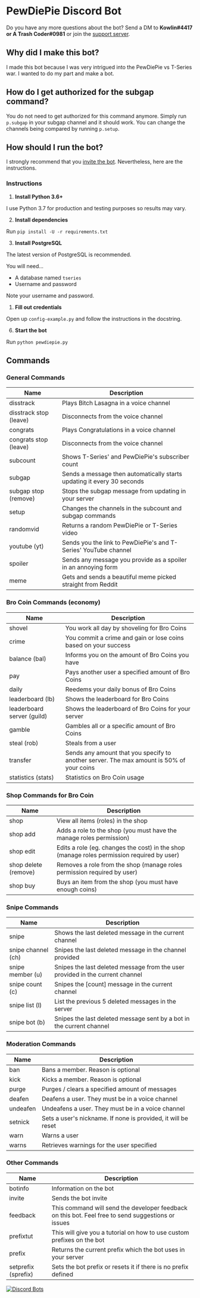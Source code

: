 # PewDiePie Discord Bot

Do you have any more questions about the bot? Send a DM to **Kowlin#4417 or A Trash Coder#0981** or join the [support server](https://discord.gg/we4DQ5u).

## Why did I make this bot?

I made this bot because I was very intrigued into the PewDiePie vs T-Series war. I wanted to do my part and make a bot.

## How do I get authorized for the subgap command?

You do not need to get authorized for this command anymore. Simply run `p.subgap` in your subgap channel and it should work. You can change the channels being compared by running `p.setup`.

## How should I run the bot?

I strongly recommend that you [invite the bot](https://discordbots.org/bot/500868806776979462/). Nevertheless, here are the instructions.

### Instructions

1. **Install Python 3.6+**

I use Python 3.7 for production and testing purposes so results may vary.

2. **Install dependencies**

Run `pip install -U -r requirements.txt`

3. **Install PostgreSQL**

The latest version of PostgreSQL is recommended.

You will need...

+ A database named `tseries`
+ Username and password

Note your username and password.

1. **Fill out credentials**

Open up `config-example.py` and follow the instructions in the docstring.

6. **Start the bot**

Run `python pewdiepie.py`

## Commands

### General Commands
|Name|Description|
|----|-----------|
|disstrack|Plays Bitch Lasagna in a voice channel|
|disstrack stop (leave)|Disconnects from the voice channel|
|congrats|Plays Congratulations in a voice channel|
|congrats stop (leave)|Disconnects from the voice channel|
|subcount|Shows T-Series' and PewDiePie's subscriber count|
|subgap|Sends a message then automatically starts updating it every 30 seconds|
|subgap stop (remove)|Stops the subgap message from updating in your server|
|setup|Changes the channels in the subcount and subgap commands|
|randomvid|Returns a random PewDiePie or T-Series video|
|youtube (yt)|Sends you the link to PewDiePie's and T-Series' YouTube channel|
|spoiler|Sends any message you provide as a spoiler in an annoying form|
|meme|Gets and sends a beautiful meme picked straight from Reddit|

### Bro Coin Commands (economy)
|Name|Description|
|----|-----------|
|shovel|You work all day by shoveling for Bro Coins|
|crime|You commit a crime and gain or lose coins based on your success|
|balance (bal)|Informs you on the amount of Bro Coins you have|
|pay|Pays another user a specified amount of Bro Coins|
|daily|Reedems your daily bonus of Bro Coins|
|leaderboard (lb)|Shows the leaderboard for Bro Coins|
|leaderboard server (guild)|Shows the leaderboard of Bro Coins for your server|
|gamble|Gambles all or a specific amount of Bro Coins|
|steal (rob)|Steals from a user|
|transfer|Sends any amount that you specify to another server. The max amount is 50% of your coins|
|statistics (stats)|Statistics on Bro Coin usage|

### Shop Commands for Bro Coin
|Name|Description|
|----|-----------|
|shop|View all items (roles) in the shop|
|shop add|Adds a role to the shop (you must have the manage roles permission)|
|shop edit|Edits a role (eg. changes the cost) in the shop (manage roles permission required by user)|
|shop delete (remove)|Removes a role from the shop (manage roles permission required by user)|
|shop buy|Buys an item from the shop (you must have enough coins)|

### Snipe Commands
|Name|Description|
|---|------------|
|snipe|Shows the last deleted message in the current channel|
|snipe channel (ch)|Snipes the last deleted message in the channel provided|
|snipe member (u)|Snipes the last deleted message from the user provided in the current channel|
|snipe count (c)|Snipes the [count] message in the current channel|
|snipe list (l)|List the previous 5 deleted messages in the server|
|snipe bot (b)|Snipes the last deleted message sent by a bot in the current channel|

### Moderation Commands
|Name|Description|
|----|-----------|
|ban|Bans a member. Reason is optional|
|kick|Kicks a member. Reason is optional|
|purge|Purges / clears a specified amount of messages|
|deafen|Deafens a user. They must be in a voice channel|
|undeafen|Undeafens a user. They must be in a voice channel|
|setnick|Sets a user's nickname. If none is provided, it will be reset|
|warn|Warns a user|
|warns|Retrieves warnings for the user specified|

### Other Commands
|Name|Description|
|----|-----------|
|botinfo|Information on the bot|
|invite|Sends the bot invite|
|feedback|This command will send the developer feedback on this bot. Feel free to send suggestions or issues|
|prefixtut|This will give you a tutorial on how to use custom prefixes on the bot|
|prefix|Returns the current prefix which the bot uses in your server|
|setprefix (sprefix)|Sets the bot prefix or resets it if there is no prefix defined|

[![Discord Bots](https://discordbots.org/api/widget/500868806776979462.svg)](https://discordbots.org/bot/500868806776979462)
